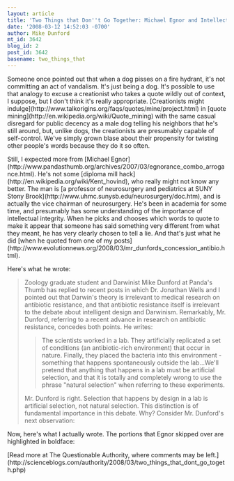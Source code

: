 ```yaml
---
layout: article
title: 'Two Things that Don''t Go Together: Michael Egnor and Intellectual Integrity'
date: '2008-03-12 14:52:03 -0700'
author: Mike Dunford
mt_id: 3642
blog_id: 2
post_id: 3642
basename: two_things_that
---
```

<p>
Someone once pointed out that when a dog pisses on  a fire hydrant, it's not committing an act of vandalism. It's just being a dog. It's possible to use that analogy to excuse a creationist who takes a quote wildly out of context, I suppose, but I don't think it's really appropriate. [Creationists might indulge](http://www.talkorigins.org/faqs/quotes/mine/project.html) in [quote mining](http://en.wikipedia.org/wiki/Quote_mining) with the same casual disregard for public decency as a male dog telling his neighbors that he's still around, but, unlike dogs, the creationists are presumably capable of self-control. We've simply grown blase about their propensity for twisting other people's words because they do it so often.
</p>

<p>
Still, I expected more from [Michael Egnor](http://www.pandasthumb.org/archives/2007/03/egnorance_combo_arrogance.html). He's not some [diploma mill hack](http://en.wikipedia.org/wiki/Kent_hovind), who really might not know any better. The man is [a professor of neurosurgery and pediatrics at SUNY Stony Brook](http://www.uhmc.sunysb.edu/neurosurgery/doc.htm), and is actually the vice chairman of neurosurgery. He's been in academia for some time, and presumably has some understanding of the importance of intellectual integrity. When he picks and chooses which words to quote to make it appear that someone has said something very different from what they meant, he has very clearly chosen to tell a lie. And that's just what he did [when he quoted from one of my posts](http://www.evolutionnews.org/2008/03/mr_dunfords_concession_antibio.html).
</p>

<p>
Here's what he wrote:
</p>

> Zoology graduate student and Darwinist Mike Dunford at Panda's Thumb has replied to recent posts in which Dr. Jonathan Wells and I pointed out that Darwin's theory is irrelevant to medical research on antibiotic resistance, and that antibiotic resistance itself is irrelevant to the debate about intelligent design and Darwinism. Remarkably, Mr. Dunford, referring to a recent advance in research on antibiotic resistance, concedes both points. He writes:
> 
> 
> > The scientists worked in a lab. They artificially replicated a set of conditions (an antibiotic-rich environment) that occur in nature. Finally, they placed the bacteria into this environment - something that happens spontaneously outside the lab...We'll pretend that anything that happens in a lab must be artificial selection, and that it is totally and completely wrong to use the phrase "natural selection" when referring to these experiments.
> 
> Mr. Dunford is right. Selection that happens by design in a lab is artificial selection, not natural selection. This distinction is of fundamental importance in this debate. Why? Consider Mr. Dunford's next observation:

<p>
Now, here's what I actually wrote. The portions that Egnor skipped over are highlighted in boldface:
</p>


<p>[Read more at The Questionable Authority, where comments may be left.](http://scienceblogs.com/authority/2008/03/two_things_that_dont_go_togeth.php)</p>
